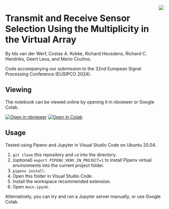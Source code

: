 [<img src="https://media.licdn.com/dms/image/D4D0BAQGI3u-J_KWMoA/company-logo_200_200/0/1706800320569/eusipco_logo?e=1726704000&v=beta&t=7LHnNirAwhMmAZVz0c3QYYvG4WW5HC6cnymW7vOyN0k" align="right" max-width="200px"/>]([https://2023.ieeeicassp.org](https://eusipcolyon.sciencesconf.org))
# Transmit and Receive Sensor Selection Using the Multiplicity in the Virtual Array 

By Ids van der Werf, Costas A. Kokke, Richard Heusdens, Richard C. Hendriks, Geert Leus, and Mario Coutino.



Code accompanying our submission to the 32nd European Signal Processing Conference (EUSIPCO 2024).

## Viewing

The notebook can be viewed online by opening it in nbviewer or Google Colab.

[![Open in nbviewer](https://img.shields.io/static/v1?label&message=Open+in+nbviewer&color=343433&style=for-the-badge&logo=jupyter)](https://nbviewer.org/github/CostasAK/eusipco2024/blob/main/main.ipynb)
[![Open in Colab](https://img.shields.io/static/v1?label&message=Open+in+Colab&color=097ABB&style=for-the-badge&logo=googlecolab)](https://colab.research.google.com/github/CostasAK/eusipco2024/blob/main/main.ipynb)

## Usage

Tested using Pipenv and Jupyter in Visual Studio Code on Ubuntu 20.04.

1. `git clone` this repository and `cd` into the directory.
2. (optional) `export PIPENV_VENV_IN_PROJECT=1` to install Pipenv virtual environments into the current project folder.
3. `pipenv install`.
4. Open this folder in Visual Studio Code.
5. Install the workspace recommended extension.
6. Open `main.ipynb`.

Alternatively, you can try and run a Jupyter server manually, or use Google Colab.
